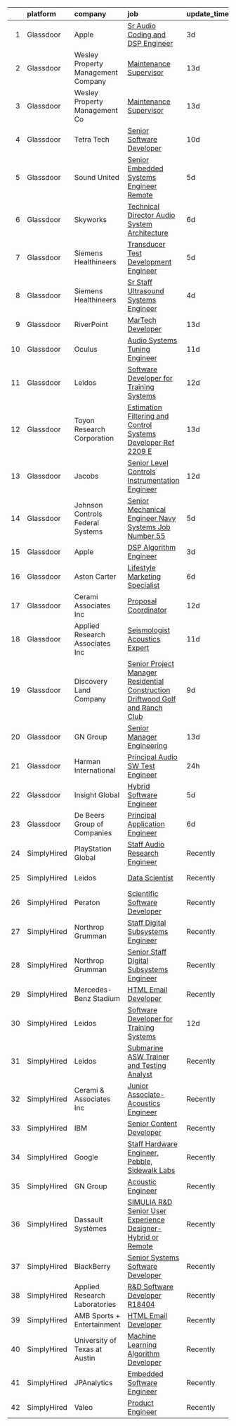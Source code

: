 

|    | platform    | company                            | job                                                                                                                                                                                                                                                                                                                                                                                                                                                                                                                                                                                                                                                                                                                                                                                                                                                                                                                                                                                                                                                                                                                                                                                                                                                                                                                                                    | update_time   | location          |
|---:|:------------|:-----------------------------------|:-------------------------------------------------------------------------------------------------------------------------------------------------------------------------------------------------------------------------------------------------------------------------------------------------------------------------------------------------------------------------------------------------------------------------------------------------------------------------------------------------------------------------------------------------------------------------------------------------------------------------------------------------------------------------------------------------------------------------------------------------------------------------------------------------------------------------------------------------------------------------------------------------------------------------------------------------------------------------------------------------------------------------------------------------------------------------------------------------------------------------------------------------------------------------------------------------------------------------------------------------------------------------------------------------------------------------------------------------------|:--------------|:------------------|
|  1 | Glassdoor   | Apple                              | [Sr Audio Coding and DSP Engineer](https://www.glassdoor.com/partner/jobListing.htm?pos=105&ao=1110586&s=58&guid=000001813cf266949f476ababbae4bf8&src=GD_JOB_AD&t=SR&vt=w&cs=1_0fef27dd&cb=1654584928230&jobListingId=1007917015340&cpc=654405A9B1E0A9F5&jrtk=3-0-1g4uf4pmdpke4801-1g4uf4pmomfoh800-c7a78ab670a763b8--6NYlbfkN0BvKrLyj5gPmtZO9T8euul8TCxuuKNOtzRJOomxnwSEodTz2Bc-sPZlC5mDe-NOaJjo2lqg1vkfF-bYnBWp88H3wQc6EYBLrpU-irGZP9-oXYXcdg4hXQ6K5zmJHAcYBki9iM5FbuliTdHi4SIsIgVOOLTk85UqjxoIMs29CGPfKcY2SQVW7p0C-kWR2UD9Y32XmciFUcasz-2MiMGQjGVdgOsVhyt1UwK5ImSWaOwJnvIEqPw3K2oRLAd-O3NTGE-gdaMXqdmv0Sh-UCD4yp7ItTRMkWxeCJToDzjCDlWq-uaemuLkFfOAxOWV_Ri9g-VEO5rSxY58JD5mEeTXdPQi312RDxSmcCHtk-iDVW2Pvchiqf8VFR6Wp8PvaoR5ort2yi3ww-iWM_Thb2Y8qymlW_0FoUp_suOwqGhfIOMHVIFq0G-ewKl0mIsgTbGuzgd3J9YK3EnBscM-N25KPI1QyVRhsw_ALm8vQR5IS1MZKObF9gvpiO9SF2bU6SpYpM2G68e7to8mTU2g1K1Ls8LSHdT_syXQUGQGzGISu7f3X-ICyGV7uNNV1FFpeLQc8wixWuppwjYcM2PCcVG3HqYeG5VAOmQ8UxYpXIzuiuVjtzf0bkKJglnOnzqb0_BR2VtYNZydQbwyXPScQRdNajSOAYaUSoFlK6Wk_sxdCwvwW_s2r9NevwpSqFQLwpPQhFay9OHKySht0wisqRMWR-AdEmTDOlCPuLRfh3fXtUzFbM1cOnsKRMwslO2UW45WtZ4kdLKX1WW9NA2Tn0mdQBFJocyzYmIDW4Aeg8kf8k1aefKbmJ5BWXEwPIFoLc2JlgZKoXoAaPgItH747dItAm5QQNYgg9bgi57LGat5dUNMoYY2TNpNKUAbZiiJ3ajmbaqLUJWP0_NzieQpRnIONuHUQ4BnCrUD0gX6UpT6T52MDJF8WkCFSRnYu8X23toWy5QzRbbVErw_6j1uIP_8YLrT) | 3d            | San Diego, CA     |
|  2 | Glassdoor   | Wesley Property Management Company | [Maintenance Supervisor](https://www.glassdoor.com/partner/jobListing.htm?pos=121&ao=1136043&s=58&guid=000001813cf266949f476ababbae4bf8&src=GD_JOB_AD&t=SR&vt=w&ea=1&cs=1_0432324a&cb=1654584928232&jobListingId=1007890406182&jrtk=3-0-1g4uf4pmdpke4801-1g4uf4pmomfoh800-a81989b9a03bcb79-)                                                                                                                                                                                                                                                                                                                                                                                                                                                                                                                                                                                                                                                                                                                                                                                                                                                                                                                                                                                                                                                           | 13d           | Alexandria, VA    |
|  3 | Glassdoor   | Wesley Property Management Co      | [Maintenance Supervisor](https://www.glassdoor.com/partner/jobListing.htm?pos=122&ao=1136043&s=58&guid=000001813cf266949f476ababbae4bf8&src=GD_JOB_AD&t=SR&vt=w&ea=1&cs=1_39674f37&cb=1654584928232&jobListingId=1007891212127&jrtk=3-0-1g4uf4pmdpke4801-1g4uf4pmomfoh800-6a5619553ba4721f-)                                                                                                                                                                                                                                                                                                                                                                                                                                                                                                                                                                                                                                                                                                                                                                                                                                                                                                                                                                                                                                                           | 13d           | Alexandria, VA    |
|  4 | Glassdoor   | Tetra Tech                         | [Senior Software Developer](https://www.glassdoor.com/partner/jobListing.htm?pos=108&ao=1136043&s=58&guid=000001813cf266949f476ababbae4bf8&src=GD_JOB_AD&t=SR&vt=w&cs=1_18dae043&cb=1654584928231&jobListingId=1007899282589&jrtk=3-0-1g4uf4pmdpke4801-1g4uf4pmomfoh800-d0f731d1d4f5a642-)                                                                                                                                                                                                                                                                                                                                                                                                                                                                                                                                                                                                                                                                                                                                                                                                                                                                                                                                                                                                                                                             | 10d           | Newport Beach, CA |
|  5 | Glassdoor   | Sound United                       | [Senior Embedded Systems Engineer  Remote ](https://www.glassdoor.com/partner/jobListing.htm?pos=115&ao=1136043&s=58&guid=000001813cf266949f476ababbae4bf8&src=GD_JOB_AD&t=SR&vt=w&ea=1&cs=1_8e023fc3&cb=1654584928231&jobListingId=1007910351601&jrtk=3-0-1g4uf4pmdpke4801-1g4uf4pmomfoh800-703bd9df35fec398-)                                                                                                                                                                                                                                                                                                                                                                                                                                                                                                                                                                                                                                                                                                                                                                                                                                                                                                                                                                                                                                        | 5d            | Carlsbad, CA      |
|  6 | Glassdoor   | Skyworks                           | [Technical Director  Audio System Architecture](https://www.glassdoor.com/partner/jobListing.htm?pos=113&ao=1136043&s=58&guid=000001813cf266949f476ababbae4bf8&src=GD_JOB_AD&t=SR&vt=w&cs=1_a04a5b3f&cb=1654584928231&jobListingId=1007905812586&jrtk=3-0-1g4uf4pmdpke4801-1g4uf4pmomfoh800-1322592d2ccf622c-)                                                                                                                                                                                                                                                                                                                                                                                                                                                                                                                                                                                                                                                                                                                                                                                                                                                                                                                                                                                                                                         | 6d            | San Jose, CA      |
|  7 | Glassdoor   | Siemens Healthineers               | [Transducer Test Development Engineer](https://www.glassdoor.com/partner/jobListing.htm?pos=112&ao=1136043&s=58&guid=000001813cf266949f476ababbae4bf8&src=GD_JOB_AD&t=SR&vt=w&cs=1_3987bde4&cb=1654584928231&jobListingId=1007908903087&jrtk=3-0-1g4uf4pmdpke4801-1g4uf4pmomfoh800-5ea8505f67e7b564-)                                                                                                                                                                                                                                                                                                                                                                                                                                                                                                                                                                                                                                                                                                                                                                                                                                                                                                                                                                                                                                                  | 5d            | Issaquah, WA      |
|  8 | Glassdoor   | Siemens Healthineers               | [Sr  Staff Ultrasound Systems Engineer](https://www.glassdoor.com/partner/jobListing.htm?pos=114&ao=1136043&s=58&guid=000001813cf266949f476ababbae4bf8&src=GD_JOB_AD&t=SR&vt=w&cs=1_17d61f64&cb=1654584928231&jobListingId=1007912516510&jrtk=3-0-1g4uf4pmdpke4801-1g4uf4pmomfoh800-a4a6e66c530aca63-)                                                                                                                                                                                                                                                                                                                                                                                                                                                                                                                                                                                                                                                                                                                                                                                                                                                                                                                                                                                                                                                 | 4d            | Issaquah, WA      |
|  9 | Glassdoor   | RiverPoint                         | [MarTech Developer](https://www.glassdoor.com/partner/jobListing.htm?pos=102&ao=1110586&s=58&guid=000001813cf266949f476ababbae4bf8&src=GD_JOB_AD&t=SR&vt=w&ea=1&cs=1_54b25f46&cb=1654584928230&jobListingId=1007891105091&cpc=0C139D4CAD5A6DB2&jrtk=3-0-1g4uf4pmdpke4801-1g4uf4pmomfoh800-0dac38e365193d5f--6NYlbfkN0BJyfX8mnoQD3l_Gvs4AqjEppOfYOEI46SMYThMolXokls8rDu-G2Z5NKNOmprWbtWt0gA6LhKrLPHJliluT2pjYUXYdWAjfaIERnASDtsLbCBRDMzeqJVdjbxb-0w7rEZ11lborM1xQiYvqh80kbVDS8NXdScL-j5DcM-Yg0HO0RLYtV-RFizMgoR4V_c3HEKGeucQgWgiLgMYHC6Labn-Jcngm6_SaAovl-vduH1mxmBSGiQ7VsK7w7IaURQ5GNo2JN7NnxYHj4_NLqaWqyW6DUNRwOH07j06-QgfSUjvna0QoTlRSKQw0ohXAUVxZgSxWMVTcD0Ssz8ZJ_EXGlZIJUSFQcLpSW_Lp_KdUe3rfwVW8IHhkZoTmhAt8tM3sYT_WtPGlLRC3lbMIGxt9-RfIFh8ojpae8jughU7rKggFrSn2Nb_pv02-YS4JXqz4E0CNwEjSRjeiKdD0FX9pQ_eSzoR42KVOA59EAVyDwWnQfJMP_WlXkBUHJ6NoN31zcmPGStXynm6_KJNYVaYJt7dl90pOn4c57gTex-hWbkXhrrcajwe2_UCeuKaYjpKUNR9AAEzxxbPBg%3D%3D)                                                                                                                                                                                                                                                                                                                                                                                                               | 13d           | Remote            |
| 10 | Glassdoor   | Oculus                             | [Audio Systems Tuning Engineer](https://www.glassdoor.com/partner/jobListing.htm?pos=110&ao=1136043&s=58&guid=000001813cf266949f476ababbae4bf8&src=GD_JOB_AD&t=SR&vt=w&cs=1_43926332&cb=1654584928231&jobListingId=1007896553961&jrtk=3-0-1g4uf4pmdpke4801-1g4uf4pmomfoh800-874593b2cba75976-)                                                                                                                                                                                                                                                                                                                                                                                                                                                                                                                                                                                                                                                                                                                                                                                                                                                                                                                                                                                                                                                         | 11d           | Redmond, WA       |
| 11 | Glassdoor   | Leidos                             | [Software Developer for Training Systems](https://www.glassdoor.com/partner/jobListing.htm?pos=101&ao=1110586&s=58&guid=000001813cf266949f476ababbae4bf8&src=GD_JOB_AD&t=SR&vt=w&cs=1_1d53fcc7&cb=1654584928230&jobListingId=1007892886396&cpc=F2E91DB1AE7076E1&jrtk=3-0-1g4uf4pmdpke4801-1g4uf4pmomfoh800-e609072d5998bddd--6NYlbfkN0CZUO70VSdYKA8PR3jfrSh5ljhqJhfDt0PzQCMubt8cRihWbmqO_-CcWTBwQGpXTijZjiyk8OqESIwCgbROq79FaC8fBuNXYw4xWkl4Obv6Nde2Z0FZMsb2tXVvElSzjYDH9igo7ezd98cDzCqnBERprgp8TvS075DLNsKyg2nPFvcN3BxjyAlwuy7ZwwJffnFDDN_6s7V8_FrA_DJwMfFGwXCEEFrAxWBbheCIKNKY6BzOQud7Bj9tExDY5VzGTAiIcXzQCYb_MFKZJiAW4DGx7q3xsuYdajOt08QSGxfyP2gttYWrb3ZwH6be53e6cfLKOtGbmpPvSZq7sEe9UJBZYzhwvs3FdB0Ro_88F2k2p9Euj-ga7bbIOK620aCo85vVdg6FpgzI3Jg28nTiZwave0_G98vFQiFpIehOSsLAh_KdOpy1GC6J5FxU6CMWCaBRQiluyQM8wL4--bXAEZkn1m3k8Mqg24iL3Nu3CHJRt2PAJUFaZRfjEC6IpncO46tCK7PhWJlqHfKoeL-ErbIzUEnlKBVF0-NG5iuELlMF38QMjwrPAOImvYzRKKT-pHfeLjucM-M_Acb2udwp-4wOLc4KGBj_5heTU4CGxVQxOgddIIFWqmBItzCatbsGXEzXFvRXqBJg1Q%3D%3D)                                                                                                                                                                                                                                                                                                                              | 12d           | Manassas, VA      |
| 12 | Glassdoor   | Toyon Research Corporation         | [Estimation  Filtering  and Control Systems Developer  Ref  2209 E ](https://www.glassdoor.com/partner/jobListing.htm?pos=103&ao=1110586&s=58&guid=000001813cf266949f476ababbae4bf8&src=GD_JOB_AD&t=SR&vt=w&cs=1_74b2ad5a&cb=1654584928230&jobListingId=1007889431426&cpc=FB7E4A1762AE5BEC&jrtk=3-0-1g4uf4pmdpke4801-1g4uf4pmomfoh800-b72066b2e496fca6--6NYlbfkN0D0ff9e8Lfwlpl5zGbQmpn59AL71QmFd7VKOAnfyjZzp5sdngV8WPgYe0dov1m7Y2mO_VppsFZpKw0swTcXaYBjWE8VzBqC6RgyOU_tiia3nJ-ksFphpm7LhvrXQdmL-KdyphhjAcYgPxB95tM_zaquKbSklIYidlKHV-0LovNnLL_WMvR1dXBcqso5Ul6CqBXStG4MB5WwQP3eMMs24iKBPicNJ5jp3LIjGxCkimRCAJnQP1u--PJsI0y5KCnEBOm4sdRFU29dOgIImx4SYiFy0WlmHjVZiN65iyzM2_GTO04fIlyx_68y9fZdEgy-XZyoqYopoLRQ73AAFXsvi4Jo8gE3PuYPlm5URnn8BeoI618XD1Cs6lv-cqhOL9_rqur8c103tFHEwoxkr0F1NEw0Bmem1VP9ikEyOHGtZymylel6ve3q8_Vr1CD71DDBjiVv2uOZ04A53sACRiL4rwvXtSzBoVg-eIg%3D)                                                                                                                                                                                                                                                                                                                                                                                                                                                                                 | 13d           | Goleta, CA        |
| 13 | Glassdoor   | Jacobs                             | [Senior Level Controls   Instrumentation Engineer](https://www.glassdoor.com/partner/jobListing.htm?pos=120&ao=1136043&s=58&guid=000001813cf266949f476ababbae4bf8&src=GD_JOB_AD&t=SR&vt=w&cs=1_e0dfba3f&cb=1654584928232&jobListingId=1007891797577&jrtk=3-0-1g4uf4pmdpke4801-1g4uf4pmomfoh800-99e653e35835b12b-)                                                                                                                                                                                                                                                                                                                                                                                                                                                                                                                                                                                                                                                                                                                                                                                                                                                                                                                                                                                                                                      | 12d           | Tullahoma, TN     |
| 14 | Glassdoor   | Johnson Controls Federal Systems   | [Senior Mechanical Engineer  Navy Systems  Job Number 55](https://www.glassdoor.com/partner/jobListing.htm?pos=123&ao=1136043&s=58&guid=000001813cf266949f476ababbae4bf8&src=GD_JOB_AD&t=SR&vt=w&ea=1&cs=1_52acfdff&cb=1654584928232&jobListingId=1007911432119&jrtk=3-0-1g4uf4pmdpke4801-1g4uf4pmomfoh800-b8d44d2e484c8dac-)                                                                                                                                                                                                                                                                                                                                                                                                                                                                                                                                                                                                                                                                                                                                                                                                                                                                                                                                                                                                                          | 5d            | York, PA          |
| 15 | Glassdoor   | Apple                              | [DSP Algorithm Engineer](https://www.glassdoor.com/partner/jobListing.htm?pos=107&ao=1136043&s=58&guid=000001813cf266949f476ababbae4bf8&src=GD_JOB_AD&t=SR&vt=w&cs=1_9d4b0222&cb=1654584928231&jobListingId=1007917363750&jrtk=3-0-1g4uf4pmdpke4801-1g4uf4pmomfoh800-1b54a6368f6e7aca-)                                                                                                                                                                                                                                                                                                                                                                                                                                                                                                                                                                                                                                                                                                                                                                                                                                                                                                                                                                                                                                                                | 3d            | Cupertino, CA     |
| 16 | Glassdoor   | Aston Carter                       | [Lifestyle Marketing Specialist](https://www.glassdoor.com/partner/jobListing.htm?pos=106&ao=1110586&s=58&guid=000001813cf266949f476ababbae4bf8&src=GD_JOB_AD&t=SR&vt=w&ea=1&cs=1_4957cae8&cb=1654584928231&jobListingId=1007907491910&cpc=3BA4CE39D5B5DEF5&jrtk=3-0-1g4uf4pmdpke4801-1g4uf4pmomfoh800-3caed9dbfe678c8a--6NYlbfkN0ChYVx_I3yfZ_JDY3EFoivtqvi_stwnZ_kRt8Dowt_l_d1ydueao4NEv8X4QANiVn_qZaQ6FWRwa4zPsfI3KUxOKAGasAKBDwzOaCpAnF_Lg0BuAgsEn6r82KmQXfKcCoQis3qDp1We8q2qbkSwMvhSekBkY44YK6g13umcOHaa5P5ACk1lBSX2wimNVTLahQUqBR3ue6f-0ijXPgXT76S3PexgclFEDP8Kd9fyj89XJHLk60U3RFI3U6NJWfXZk4mYdrYWdNb9sjJUjWBRBJJOUWlQVCfZfLbN60I1f0egikyBSqXYSuuH3L_JIjFHWPZr0BzfvXlcnTD6c0ctHJ7x0m12pgItOIehjfhHtJoejD9egSYmoEG1lDhGiNjysfRDHPp7qKF8bFf_7iywV1HZ1sUQhvv3DO9TCtxPGJ-MuNQx0IY829a2d8s3eqV9tLNPZKLMrnLHJAGIDWXHZNzDUdfhe_7HBY4n8N5OBZvvgKm36vrJpu1P0jqDLqVXRLTpb4lkyELStJkvr58cyLxOt2MVkMb_ctBvm5kdgeK-_83o6CYn5pwHBEi3h96fKzevfits8C-3_a_uTu5-xZS9HBsjAbNBbQrHranB2AfwDoNmWMz4aDTm5_a4W_9xU07bZdxp4PQhf2d43e5qawsS8KazZfPUCAnpAaRtjy5zshU_7cRQqWDj8nYORBKoacMIIZX8bVcueuABsTFWxVhsrqNctsbRMMCtwg47XAiWyUNQqLOZWhkdhChhZypFxPzxS9T92lHZsANk7tfJu5kQB3l0qZMav3IByMkL_nQNo4c9ON_wzVrNzvCxxRa07cc9_GYbQWXPD_g2Yv5iWHm71Qvda1ApCUCNo_PBQ6rckW032UG_kNCtxMKQtC8PXAoDa2olQ1Gv3incQ4W3RrvZBsfLjyikXt_g27qAvnuM38DYglmkWJuinNFgixoDlWpV5bpM8gOPEg%3D%3D)  | 6d            | Hanover, MD       |
| 17 | Glassdoor   | Cerami   Associates Inc            | [Proposal Coordinator](https://www.glassdoor.com/partner/jobListing.htm?pos=116&ao=1136043&s=58&guid=000001813cf266949f476ababbae4bf8&src=GD_JOB_AD&t=SR&vt=w&ea=1&cs=1_ec488948&cb=1654584928231&jobListingId=1007892888635&jrtk=3-0-1g4uf4pmdpke4801-1g4uf4pmomfoh800-d5bce5bb0b2e600c-)                                                                                                                                                                                                                                                                                                                                                                                                                                                                                                                                                                                                                                                                                                                                                                                                                                                                                                                                                                                                                                                             | 12d           | New York, NY      |
| 18 | Glassdoor   | Applied Research Associates  Inc   | [Seismologist   Acoustics Expert](https://www.glassdoor.com/partner/jobListing.htm?pos=109&ao=1136043&s=58&guid=000001813cf266949f476ababbae4bf8&src=GD_JOB_AD&t=SR&vt=w&cs=1_d56083f1&cb=1654584928231&jobListingId=1007895095814&jrtk=3-0-1g4uf4pmdpke4801-1g4uf4pmomfoh800-553dce9c0842a179-)                                                                                                                                                                                                                                                                                                                                                                                                                                                                                                                                                                                                                                                                                                                                                                                                                                                                                                                                                                                                                                                       | 11d           | Raleigh, NC       |
| 19 | Glassdoor   | Discovery Land Company             | [Senior Project Manager  Residential Construction   Driftwood Golf and Ranch Club](https://www.glassdoor.com/partner/jobListing.htm?pos=118&ao=1136043&s=58&guid=000001813cf266949f476ababbae4bf8&src=GD_JOB_AD&t=SR&vt=w&ea=1&cs=1_01edde24&cb=1654584928231&jobListingId=1007899890973&jrtk=3-0-1g4uf4pmdpke4801-1g4uf4pmomfoh800-8f5d5856ec86c6f2-)                                                                                                                                                                                                                                                                                                                                                                                                                                                                                                                                                                                                                                                                                                                                                                                                                                                                                                                                                                                                 | 9d            | Driftwood, TX     |
| 20 | Glassdoor   | GN Group                           | [Senior Manager Engineering](https://www.glassdoor.com/partner/jobListing.htm?pos=119&ao=1136043&s=58&guid=000001813cf266949f476ababbae4bf8&src=GD_JOB_AD&t=SR&vt=w&cs=1_ab4b960b&cb=1654584928231&jobListingId=1007889726860&jrtk=3-0-1g4uf4pmdpke4801-1g4uf4pmomfoh800-4ea74df6a3bae980-)                                                                                                                                                                                                                                                                                                                                                                                                                                                                                                                                                                                                                                                                                                                                                                                                                                                                                                                                                                                                                                                            | 13d           | Dover, NH         |
| 21 | Glassdoor   | Harman International               | [Principal Audio SW Test Engineer](https://www.glassdoor.com/partner/jobListing.htm?pos=117&ao=1136043&s=58&guid=000001813cf266949f476ababbae4bf8&src=GD_JOB_AD&t=SR&vt=w&cs=1_ffb32898&cb=1654584928231&jobListingId=1007921567026&jrtk=3-0-1g4uf4pmdpke4801-1g4uf4pmomfoh800-4b2ab033eaa8e874-)                                                                                                                                                                                                                                                                                                                                                                                                                                                                                                                                                                                                                                                                                                                                                                                                                                                                                                                                                                                                                                                      | 24h           | Northridge, CA    |
| 22 | Glassdoor   | Insight Global                     | [Hybrid Software Engineer](https://www.glassdoor.com/partner/jobListing.htm?pos=104&ao=1110586&s=58&guid=000001813cf266949f476ababbae4bf8&src=GD_JOB_AD&t=SR&vt=w&cs=1_a6a80e08&cb=1654584928230&jobListingId=1007909793751&cpc=FB7E4A1762AE5BEC&jrtk=3-0-1g4uf4pmdpke4801-1g4uf4pmomfoh800-dbedeaa66c8b7f42--6NYlbfkN0BKkHZu3wF05EeDimN_p6sYpKCMArvwa95YdH7UpkaBCqc7l59ErwqcinDaIJnoboyVzYYUFKYarMD4znxrbl14A6XjNz-DeulVsgxIzofAYWYxxiTCdFPHEXfhEQUciAlZjvGBBqIaY49sn_VNLalQZhB97iU632pcROTD-1X1curHLYdV8r_drTFDVXQr8AFIEde3faztrFs_4qvowwecMwKkBBsOu4ulq5G51481g6K9M-klPJb_5zQneruAMM8lECYnDfTc6x2knkZt7szd_AGrNdh6qIycKtPRA-01qQyPqLlqgz13L-yp0wOXObVVOTU2-XrzvrZZSZkRudKBNEnT9h5BNngsydcHY03im-_iGAdBDGzSiT42RhaTAkXPJOPfVWNlf-wIctjZbgSu2S-vuvovFfFXNg0o6Wo87Cx9xM2s6h9LIGeb3uWNqFLmPIl92p3-6ehsAxIs1sBR4Kl6b4MxELEE8F4KAKnZuXDu7fH5Keah)                                                                                                                                                                                                                                                                                                                                                                                                                                                                                                         | 5d            | Norfolk, VA       |
| 23 | Glassdoor   | De Beers Group of Companies        | [Principal Application Engineer](https://www.glassdoor.com/partner/jobListing.htm?pos=111&ao=1136043&s=58&guid=000001813cf266949f476ababbae4bf8&src=GD_JOB_AD&t=SR&vt=w&cs=1_39d1bd09&cb=1654584928231&jobListingId=1007905837219&jrtk=3-0-1g4uf4pmdpke4801-1g4uf4pmomfoh800-86be98f8dce55fe3-)                                                                                                                                                                                                                                                                                                                                                                                                                                                                                                                                                                                                                                                                                                                                                                                                                                                                                                                                                                                                                                                        | 6d            | Spring, TX        |
| 24 | SimplyHired | PlayStation Global                 | [Staff Audio Research Engineer](https://www.simplyhired.com/job/qQ8T1mIxtLhjNN_TQ-aRymHZiA_H8mJPSksUKYS-_k07XmZqyrsXeA?q=acoustic+developer)                                                                                                                                                                                                                                                                                                                                                                                                                                                                                                                                                                                                                                                                                                                                                                                                                                                                                                                                                                                                                                                                                                                                                                                                           | Recently      | San Mateo, CA     |
| 25 | SimplyHired | Leidos                             | [Data Scientist](https://www.simplyhired.com/job/yCC9ED97PLZHVwWHcNRaeIbmjdL8lu_8FpkoGkcvuvl3Rjr8uKUMxg?q=acoustic+developer)                                                                                                                                                                                                                                                                                                                                                                                                                                                                                                                                                                                                                                                                                                                                                                                                                                                                                                                                                                                                                                                                                                                                                                                                                          | Recently      | Beavercreek, OH   |
| 26 | SimplyHired | Peraton                            | [Scientific Software Developer](https://www.simplyhired.com/job/ssIvDHpgheOjrr5VWUSS5HQMHVjXfNb3UrLqfMfnRB-hzNOWA9k1ww?q=acoustic+developer)                                                                                                                                                                                                                                                                                                                                                                                                                                                                                                                                                                                                                                                                                                                                                                                                                                                                                                                                                                                                                                                                                                                                                                                                           | Recently      | Bethesda, MD      |
| 27 | SimplyHired | Northrop Grumman                   | [Staff Digital Subsystems Engineer](https://www.simplyhired.com/job/zEGI36BjgrP5mJnBIY0xcdVNesWZHeDAo2ONkoUoEjYj8u2iKtlp3Q?q=acoustic+developer)                                                                                                                                                                                                                                                                                                                                                                                                                                                                                                                                                                                                                                                                                                                                                                                                                                                                                                                                                                                                                                                                                                                                                                                                       | Recently      | Linthicum, MD     |
| 28 | SimplyHired | Northrop Grumman                   | [Senior Staff Digital Subsystems Engineer](https://www.simplyhired.com/job/DTQ0JfutFDE9sT_XM6GgOI860HaluVEle97PLj6aXvlYUvd4ioYCEA?q=acoustic+developer)                                                                                                                                                                                                                                                                                                                                                                                                                                                                                                                                                                                                                                                                                                                                                                                                                                                                                                                                                                                                                                                                                                                                                                                                | Recently      | Linthicum, MD     |
| 29 | SimplyHired | Mercedes-Benz Stadium              | [HTML Email Developer](https://www.simplyhired.com/job/g0EtIoegqZCMIfQoLHUe41O6o49zaWLmoTqURciQkQ3I11sJ5d2jAw?q=acoustic+developer)                                                                                                                                                                                                                                                                                                                                                                                                                                                                                                                                                                                                                                                                                                                                                                                                                                                                                                                                                                                                                                                                                                                                                                                                                    | Recently      | Atlanta, GA       |
| 30 | SimplyHired | Leidos                             | [Software Developer for Training Systems](https://www.simplyhired.com/job/PBBZ8nQJiTspaGEiYqGconesbURsBiAdPG80J8U3gt_K2_rFlhd6cg?q=acoustic+developer)                                                                                                                                                                                                                                                                                                                                                                                                                                                                                                                                                                                                                                                                                                                                                                                                                                                                                                                                                                                                                                                                                                                                                                                                 | 12d           | Manassas, VA      |
| 31 | SimplyHired | Leidos                             | [Submarine ASW Trainer and Testing Analyst](https://www.simplyhired.com/job/ZS3OPWfRg1qBwXtgQRXNLvS0DL17Rt1-khD67DegZAZ2sTJMJ8M48g?q=acoustic+developer)                                                                                                                                                                                                                                                                                                                                                                                                                                                                                                                                                                                                                                                                                                                                                                                                                                                                                                                                                                                                                                                                                                                                                                                               | Recently      | Bethesda, MD      |
| 32 | SimplyHired | Cerami & Associates Inc            | [Junior Associate- Acoustics Engineer](https://www.simplyhired.com/job/fBKgBltQmz_B5QVdx33vekZ51YEtm8EDzfYZN_7q84GccREu7vX4qg?q=acoustic+developer)                                                                                                                                                                                                                                                                                                                                                                                                                                                                                                                                                                                                                                                                                                                                                                                                                                                                                                                                                                                                                                                                                                                                                                                                    | Recently      | New York, NY      |
| 33 | SimplyHired | IBM                                | [Senior Content Developer](https://www.simplyhired.com/job/Ia7noe086frEOFsAQ1-zCdn71A3f7yMZdJS9ZZIGkeHtoyLzLAVaag?q=acoustic+developer)                                                                                                                                                                                                                                                                                                                                                                                                                                                                                                                                                                                                                                                                                                                                                                                                                                                                                                                                                                                                                                                                                                                                                                                                                | Recently      | Buffalo, NY       |
| 34 | SimplyHired | Google                             | [Staff Hardware Engineer, Pebble, Sidewalk Labs](https://www.simplyhired.com/job/JI2y8lSSmPCtYNAm60CtMG_lf0RjuLSEN7oq90o3RJU81x8SN3KkRg?q=acoustic+developer)                                                                                                                                                                                                                                                                                                                                                                                                                                                                                                                                                                                                                                                                                                                                                                                                                                                                                                                                                                                                                                                                                                                                                                                          | Recently      | New York, NY      |
| 35 | SimplyHired | GN Group                           | [Acoustic Engineer](https://www.simplyhired.com/job/UkNEH74Wr4kkM6MfQPhUfeicsFWZLqXjHw9-7XftsbrWQSyphBPv2Q?q=acoustic+developer)                                                                                                                                                                                                                                                                                                                                                                                                                                                                                                                                                                                                                                                                                                                                                                                                                                                                                                                                                                                                                                                                                                                                                                                                                       | Recently      | Dover, NH         |
| 36 | SimplyHired | Dassault Systèmes                  | [SIMULIA R&D Senior User Experience Designer- Hybrid or Remote](https://www.simplyhired.com/job/KbPxIIBvr5yUZT46VkvaAvUqLDdTWEnCDl3G-4l1lgUX3Nmlf7feXA?q=acoustic+developer)                                                                                                                                                                                                                                                                                                                                                                                                                                                                                                                                                                                                                                                                                                                                                                                                                                                                                                                                                                                                                                                                                                                                                                           | Recently      | Johnston, RI      |
| 37 | SimplyHired | BlackBerry                         | [Senior Systems Software Developer](https://www.simplyhired.com/job/PhJHZf4I2K7OhS334XumQNOqsGrTyQmExnRVoXbzH4weqXLfgLL67Q?q=acoustic+developer)                                                                                                                                                                                                                                                                                                                                                                                                                                                                                                                                                                                                                                                                                                                                                                                                                                                                                                                                                                                                                                                                                                                                                                                                       | Recently      | Novi, MI          |
| 38 | SimplyHired | Applied Research Laboratories      | [R&D Software Developer R18404](https://www.simplyhired.com/job/PsOD94Ojpg7OFkDSnvcFvYjGQOjPZpGSeByK9FhaCxxZjP5XcYXBZg?q=acoustic+developer)                                                                                                                                                                                                                                                                                                                                                                                                                                                                                                                                                                                                                                                                                                                                                                                                                                                                                                                                                                                                                                                                                                                                                                                                           | Recently      | Austin, TX        |
| 39 | SimplyHired | AMB Sports + Entertainment         | [HTML Email Developer](https://www.simplyhired.com/job/tyOUKWzR-8d5N9ri7GEg2ZRjZXiiBY8CsXFRL0rt1jKseFSCqXZMvA?q=acoustic+developer)                                                                                                                                                                                                                                                                                                                                                                                                                                                                                                                                                                                                                                                                                                                                                                                                                                                                                                                                                                                                                                                                                                                                                                                                                    | Recently      | Atlanta, GA       |
| 40 | SimplyHired | University of Texas at Austin      | [Machine Learning Algorithm Developer](https://www.simplyhired.com/job/_YAZf1v9fzF1Ybp6kzldD-iXt00Z-xo3WZlrus6yf5mctleHJ-LgEQ?q=acoustic+developer)                                                                                                                                                                                                                                                                                                                                                                                                                                                                                                                                                                                                                                                                                                                                                                                                                                                                                                                                                                                                                                                                                                                                                                                                    | Recently      | Austin, TX        |
| 41 | SimplyHired | JPAnalytics                        | [Embedded Software Engineer](https://www.simplyhired.com/job/pDzY0J7SiAOop7lKD4PyjYtn_ppV0T1IxJ2W2v5BUAU6wHY6Sj5BLQ?q=acoustic+developer)                                                                                                                                                                                                                                                                                                                                                                                                                                                                                                                                                                                                                                                                                                                                                                                                                                                                                                                                                                                                                                                                                                                                                                                                              | Recently      | East Falmouth, MA |
| 42 | SimplyHired | Valeo                              | [Product Engineer](https://www.simplyhired.com/job/C88l1VCuMGMYwcMV47C-Jhl-e_2g8Q9o4eis9VQISy96PI1Rjom6CQ?q=acoustic+developer)                                                                                                                                                                                                                                                                                                                                                                                                                                                                                                                                                                                                                                                                                                                                                                                                                                                                                                                                                                                                                                                                                                                                                                                                                        | Recently      | Auburn Hills, MI  |